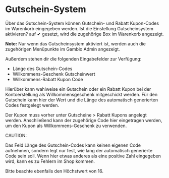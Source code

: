 # Gutschein-System 

Über das Gutschein-System können Gutschein- und Rabatt Kupon-Codes im Warenkorb eingegeben werden. Ist die Einstellung Gutscheinsystem aktivieren? auf ✔ gesetzt, wird die zugehörige Box im Warenkorb angezeigt.

**Note:** Nur wenn das Gutscheinsystem aktiviert ist, werden auch die zugehörigen Menüpunkte im Gambio Admin angezeigt.

Außerdem stehen dir die folgenden Eingabefelder zur Verfügung:

-   Länge des Gutschein-Codes
-   Willkommens-Geschenk Gutscheinwert
-   Willkommens-Rabatt Kupon Code

Hierüber kann wahlweise ein Gutschein oder ein Rabatt Kupon bei der Kontoerstellung als Willkommensgeschenk mitgeschickt werden. Für den Gutschein kann hier der Wert und die Länge des automatisch generierten Codes festgelegt werden.

Der Kupon muss vorher unter Gutscheine \> Rabatt Kupons angelegt werden. Anschließend kann der zugehörige Code hier eingetragen werden, um den Kupon als Willkommens-Geschenk zu verwenden.

CAUTION:

Das Feld Länge des Gutschein-Codes kann keinen eigenen Code aufnehmen, sondern legt nur fest, wie lang der automatisch generierte Code sein soll. Wenn hier etwas anderes als eine positive Zahl eingegeben wird, kann es zu Fehlern im Shop kommen.

Bitte beachte ebenfalls den Höchstwert von 16.



